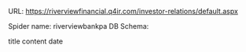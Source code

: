 URL: https://riverviewfinancial.q4ir.com/investor-relations/default.aspx

Spider name: riverviewbankpa
DB Schema:

title
content
date